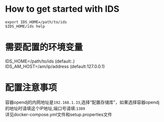 # How to get started with IDS
```
export IDS_HOME=/path/to/ids  
$IDS_HOME/ids help  
```
# 需要配置的环境变量
IDS\_HOME=/path/to/ids (default:.)  
IDS\_AM\_HOST=/am/ip/address (default:127.0.0.1)  

# 配置注意事项
容器opendj的内网地址是`192.168.1.33`,选择“配置存储库”，如果选择容器opendj的地址时请填这个IP地址,端口号请填:`1389`  
详见docker-compose.yml文件和setup.properties文件  
